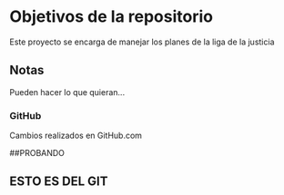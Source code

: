 # Objetivos de la repositorio

Este proyecto se encarga de manejar los planes de la liga de la justicia


## Notas
Pueden hacer lo que quieran...

###  GitHub
Cambios realizados en GitHub.com

##PROBANDO 

## ESTO ES DEL GIT

